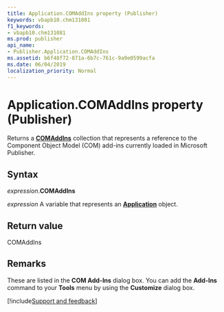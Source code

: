 ```yaml
---
title: Application.COMAddIns property (Publisher)
keywords: vbapb10.chm131081
f1_keywords:
- vbapb10.chm131081
ms.prod: publisher
api_name:
- Publisher.Application.COMAddIns
ms.assetid: b6f48f72-871a-6b7c-761c-9a9e0599acfa
ms.date: 06/04/2019
localization_priority: Normal
---
```



# Application.COMAddIns property (Publisher)

Returns a **[COMAddIns](office.comaddins.md)** collection that represents a reference to the Component Object Model (COM) add-ins currently loaded in Microsoft Publisher.


## Syntax

_expression_.**COMAddIns**

_expression_ A variable that represents an **[Application](Publisher.Application.md)** object.


## Return value

COMAddIns


## Remarks

These are listed in the **COM Add-Ins** dialog box. You can add the **Add-Ins** command to your **Tools** menu by using the **Customize** dialog box.




[!include[Support and feedback](~/includes/feedback-boilerplate.md)]
